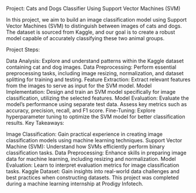 Project: Cats and Dogs Classifier Using Support Vector Machines (SVM)

In this project, we aim to build an image classification model using Support Vector Machines (SVM) to distinguish between images of cats and dogs. The dataset is sourced from Kaggle, and our goal is to create a robust model capable of accurately classifying these two animal groups.

Project Steps:

Data Analysis:
Explore and understand patterns within the Kaggle dataset containing cat and dog images.
Data Preprocessing:
Perform essential preprocessing tasks, including image resizing, normalization, and dataset splitting for training and testing.
Feature Extraction:
Extract relevant features from the images to serve as input for the SVM model.
Model Implementation:
Design and train an SVM model specifically for image classification, utilizing the selected features.
Model Evaluation:
Evaluate the model’s performance using separate test data.
Assess key metrics such as accuracy, precision, recall, and F1 score.
Fine-Tuning:
Explore hyperparameter tuning to optimize the SVM model for better classification results.
Key Takeaways:

Image Classification: Gain practical experience in creating image classification models using machine learning techniques.
Support Vector Machine (SVM): Understand how SVMs efficiently perform binary classification tasks.
Data Preprocessing: Enhance skills in preparing image data for machine learning, including resizing and normalization.
Model Evaluation: Learn to interpret evaluation metrics for image classification tasks.
Kaggle Dataset: Gain insights into real-world data challenges and best practices when constructing datasets.
This project was completed during a machine learning internship at Prodigy Infotech.
